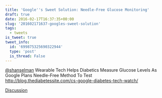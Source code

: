 ```yaml
---
title: 'Google''s Sweet Solution: Needle-Free Glucose Monitoring'
draft: true
date: 2016-02-17T16:37:35+00:00
slug: '201602171637-googles-sweet-solution'
tags:
  - tweets
is_tweet: true
tweet_info:
  id: '699875325690322944'
  type: 'post'
  is_thread: False
---
```




[@shanselman](https://x.com/shanselman) Wearable Tech Helps Diabetics Measure Glucose Levels As Google Plans Needle-Free Method To Test <http://blog.thediabetessite.com/cs-google-diabetes-tech-watch/>

[Discussion](https://x.com/sytelus/status/699875325690322944)
